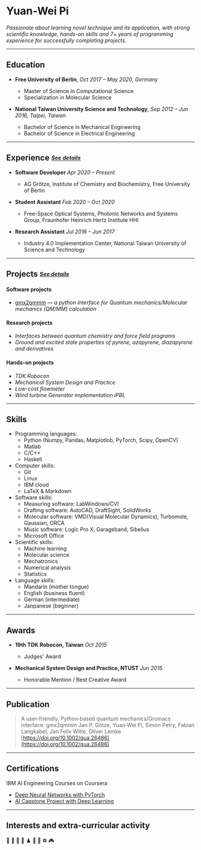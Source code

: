 # Yuan-Wei Pi

_Passionate about learning novel technique and its application, with strong scientific knowledge, hands-on skills and 7+ years of programming experience for successfully completing projects._

---
<!--You can use the [editor on GitHub](https://github.com/yuap94/yuap94/edit/gh-pages/index.md) to maintain and preview the content for your website in Markdown files.-->

<!--Whenever you commit to this repository, GitHub Pages will run [Jekyll](https://jekyllrb.com/) to rebuild the pages in your site, from the content in your Markdown files.-->

## Education

- **Free University of Berlin**, _Oct 2017 – May 2020, Germany_
  - Master of Science in Computational Science 
  - Specialization in Molecular Science

- **National Taiwan University Science and Technology**, _Sep 2012 – Jun 2016, Taipei, Taiwan_
  - Bachelor of Science in Mechanical Engineering 
  - Bachelor of Science in Electrical Engineering


---

## Experience  <sub><sup>[_See details_](experience)</sup></sub>

- **Software Developer**  _Apr 2020 – Present_
  - AG Grötze, Institute of Chemistry and Biochemistry, Free University of Berlin

- **Student Assistant** _Feb 2020 – Oct 2020_
  - Free-Space Optical Systems, Photonic Networks and Systems Group, Fraunhofer Heinrich Hertz Institute HHI
  
- **Research Assistant** _Jul 2016 – Jun 2017_
  - Industry 4.0 Implementation Center, National Taiwan University of Science and Technology
  
---

## Projects  <sub><sup> [_See details_](projects)</sup></sub>

#### Software projects

- [gmx2qmmm](https://github.com/gmx2qmmm/gmx2qmmm_portable) — _a python interface for Quantum mechanics/Molecular mechanics (QM/MM) calculation_

#### Research projects
- _Interfaces between quantum chemistry and force field programs_
- _Ground and excited state properties of pyrene, azapyrene, diazapyrene and derivatives_

#### Hands-on projects
- _TDK Robocon_
- _Mechanical System Design and Practice_
- _Low-cost flowmeter_
- _Wind turbine Generator implementation iPBL_

---

## Skills
- Programming languages: 
  - Python (Numpy, Pandas, Matplotlob, PyTorch, Scipy, OpenCV) 
  - Matlab
  - C/C++
  - Haskell
- Computer skills: 
  - Git 
  - Linux 
  - IBM cloud
  - LaTeX & Markdown
- Software skills: 
  - Measuring software: LabWindows/CVI
  - Drafting software: AutoCAD, DraftSight, SolidWorks
  - Molecular software: VMD(Visual Molecular Dynamics), Turbomole, Gaussian, ORCA
  - Music software: Logic Pro X, Garageband, Sibelius
  - Microsoft Office
- Scientific skills: 
  - Machine learning
  - Molecular science 
  - Mechatronics
  - Numerical analysis
  - Statistics
- Language skills: 
  - Mandarin (mother tongue)
  - English (business fluent)
  - German (intermediate)
  - Janpanese (beginner)

---


## Awards

- **19th TDK Robocon, Taiwan** _Oct 2015_
  - Judges' Award

- **Mechanical System Design and Practice, NTUST** _Jun 2015_
  - Honorable Mention / Best Creative Award


---

## Publication

> A user‐friendly, Python‐based quantum mechanics/Gromacs interface: gmx2qmmm
> Jan P. Götze, Yuan‐Wei Pi, Simon Petry, Fabian Langkabel,  Jan Felix Witte, Oliver Lemke
> [https://doi.org/10.1002/qua.26486](https://doi.org/10.1002/qua.26486)

---

## Certifications
IBM AI Engineering Courses on Coursera
- [Deep Neural Networks with PyTorch](https://www.coursera.org/account/accomplishments/certificate/66HWK2LF8EC7)
- [AI Capstone Project with Deep Learning](https://www.coursera.org/account/accomplishments/certificate/SMEEPHMJGTUS)

---


## Interests and extra-curricular activity
🎼 🎻 🎹 📖 ♟️ 🚴 🏀 ⚽ 🎮 

<!--For more details see [GitHub Flavored Markdown](https://guides.github.com/features/mastering-markdown/).-->

<!--### Jekyll Themes-->

<!--Your Pages site will use the layout and styles from the Jekyll theme you have selected in your [repository settings](https://github.com/yuap94/yuap94/settings). The name of this theme is saved in the Jekyll `_config.yml` configuration file.-->

<!--### Support or Contact-->

<!--Having trouble with Pages? Check out our [documentation](https://docs.github.com/categories/github-pages-basics/) or [contact support](https://support.github.com/contact) and we’ll help you sort it out.-->
